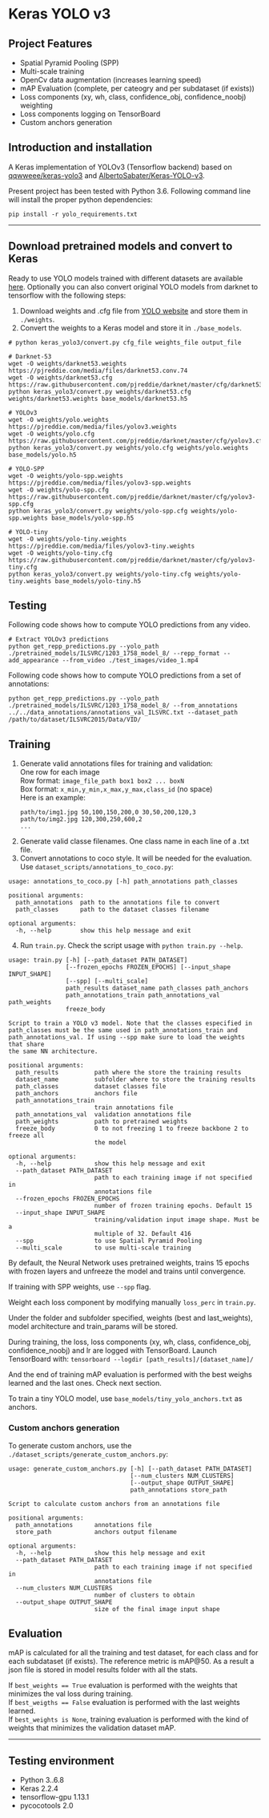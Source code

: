 # Keras YOLO v3

## Project Features

- Spatial Pyramid Pooling (SPP)
- Multi-scale training
- OpenCv data augmentation (increases learning speed)
- mAP Evaluation (complete, per cateogry and per subdataset (if exists))
- Loss components (xy, wh, class, confidence_obj, confidence_noobj) weighting
- Loss components logging on TensorBoard
- Custom anchors generation

## Introduction and installation

A Keras implementation of YOLOv3 (Tensorflow backend) based on [qqwweee/keras-yolo3](https://github.com/qqwweee/keras-yolo3) and [AlbertoSabater/Keras-YOLO-v3](https://github.com/AlbertoSabater/Keras-YOLO-v3).

Present project has been tested with Python 3.6. Following command line will install the proper python dependencies:

```
pip install -r yolo_requirements.txt
```
---

## Download pretrained models and convert to Keras

Ready to use YOLO models trained with different datasets are available [here](https://drive.google.com/drive/folders/15slmuh2PiSBthORnob49uWywrZNI7Wx9?usp=sharing). Optionally you can also convert original YOLO models from darknet to tensorflow with the following steps:

1. Download weights and .cfg file from [YOLO website](http://pjreddie.com/darknet/yolo/) and store them in `./weights`.
2. Convert the weights to a Keras model and store it in `./base_models`.
```
# python keras_yolo3/convert.py cfg_file weights_file output_file

# Darknet-53
wget -O weights/darknet53.weights https://pjreddie.com/media/files/darknet53.conv.74
wget -O weights/darknet53.cfg https://raw.githubusercontent.com/pjreddie/darknet/master/cfg/darknet53.cfg
python keras_yolo3/convert.py weights/darknet53.cfg weights/darknet53.weights base_models/darknet53.h5

# YOLOv3
wget -O weights/yolo.weights https://pjreddie.com/media/files/yolov3.weights
wget -O weights/yolo.cfg https://raw.githubusercontent.com/pjreddie/darknet/master/cfg/yolov3.cfg
python keras_yolo3/convert.py weights/yolo.cfg weights/yolo.weights base_models/yolo.h5

# YOLO-SPP
wget -O weights/yolo-spp.weights https://pjreddie.com/media/files/yolov3-spp.weights
wget -O weights/yolo-spp.cfg https://raw.githubusercontent.com/pjreddie/darknet/master/cfg/yolov3-spp.cfg
python keras_yolo3/convert.py weights/yolo-spp.cfg weights/yolo-spp.weights base_models/yolo-spp.h5

# YOLO-tiny
wget -O weights/yolo-tiny.weights https://pjreddie.com/media/files/yolov3-tiny.weights
wget -O weights/yolo-tiny.cfg https://raw.githubusercontent.com/pjreddie/darknet/master/cfg/yolov3-tiny.cfg
python keras_yolo3/convert.py weights/yolo-tiny.cfg weights/yolo-tiny.weights base_models/yolo-tiny.h5
```


## Testing

Following code shows how to compute YOLO predictions from any video.
```
# Extract YOLOv3 predictions
python get_repp_predictions.py --yolo_path ./pretrained_models/ILSVRC/1203_1758_model_8/ --repp_format --add_appearance --from_video ./test_images/video_1.mp4
```

Following code shows how to compute YOLO predictions from a set of annotations:
```
python get_repp_predictions.py --yolo_path ./pretrained_models/ILSVRC/1203_1758_model_8/ --from_annotations ../../data_annotations/annotations_val_ILSVRC.txt --dataset_path /path/to/dataset/ILSVRC2015/Data/VID/
```



## Training

1. Generate valid annotations files for training and validation:  
    One row for each image  
    Row format: `image_file_path box1 box2 ... boxN`  
    Box format: `x_min,y_min,x_max,y_max,class_id` (no space)  
    Here is an example:
    ```
    path/to/img1.jpg 50,100,150,200,0 30,50,200,120,3
    path/to/img2.jpg 120,300,250,600,2
    ...
    ```
2. Generate valid classe filenames. One class name in each line of a .txt file.
3. Convert annotations to coco style. It will be needed for the evaluation. Use `dataset_scripts/annotations_to_coco.py`:
```
usage: annotations_to_coco.py [-h] path_annotations path_classes

positional arguments:
  path_annotations  path to the annotations file to convert
  path_classes      path to the dataset classes filename

optional arguments:
  -h, --help        show this help message and exit
```
4. Run `train.py`. Check the script usage with `python train.py --help`.
```
usage: train.py [-h] [--path_dataset PATH_DATASET]
                [--frozen_epochs FROZEN_EPOCHS] [--input_shape INPUT_SHAPE]
                [--spp] [--multi_scale]
                path_results dataset_name path_classes path_anchors
                path_annotations_train path_annotations_val path_weights
                freeze_body

Script to train a YOLO v3 model. Note that the classes especified in
path_classes must be the same used in path_annotations_train and
path_annotations_val. If using --spp make sure to load the weights that share
the same NN architecture.

positional arguments:
  path_results          path where the store the training results
  dataset_name          subfolder where to store the training results
  path_classes          dataset classes file
  path_anchors          anchors file
  path_annotations_train
                        train annotations file
  path_annotations_val  validation annotations file
  path_weights          path to pretrained weights
  freeze_body           0 to not freezing 1 to freeze backbone 2 to freeze all
                        the model

optional arguments:
  -h, --help            show this help message and exit
  --path_dataset PATH_DATASET
                        path to each training image if not specified in
                        annotations file
  --frozen_epochs FROZEN_EPOCHS
                        number of frozen training epochs. Default 15
  --input_shape INPUT_SHAPE
                        training/validation input image shape. Must be a
                        multiple of 32. Default 416
  --spp                 to use Spatial Pyramid Pooling
  --multi_scale         to use multi-scale training
```

By default, the Neural Network uses pretrained weights, trains 15 epochs with frozen layers and unfreeze the model and trains until convergence.

If training with SPP weights, use `--spp` flag.

Weight each loss component by modifying manually `loss_perc` in `train.py`.

Under the folder and subfolder specified, weights (best and last_weights), model architecture and train_params will be stored.

During training, the loss, loss components (xy, wh, class, confidence_obj, confidence_noobj) and lr are logged with TensorBoard. Launch TensorBoard with: `tensorboard --logdir [path_results]/[dataset_name]/`

And the end of training mAP evaluation is performed with the best weighs learned and the last ones. Check next section.

To train a tiny YOLO model, use `base_models/tiny_yolo_anchors.txt` as anchors.


### Custom anchors generation

To generate custom anchors, use the `./dataset_scripts/generate_custom_anchors.py`:
```
usage: generate_custom_anchors.py [-h] [--path_dataset PATH_DATASET]
                                  [--num_clusters NUM_CLUSTERS]
                                  [--output_shape OUTPUT_SHAPE]
                                  path_annotations store_path

Script to calculate custom anchors from an annotations file

positional arguments:
  path_annotations      annotations file
  store_path            anchors output filename

optional arguments:
  -h, --help            show this help message and exit
  --path_dataset PATH_DATASET
                        path to each training image if not specified in
                        annotations file
  --num_clusters NUM_CLUSTERS
                        number of clusters to obtain
  --output_shape OUTPUT_SHAPE
                        size of the final image input shape
```

## Evaluation

mAP is calculated for all the training and test dataset, for each class and for each subdataset (if exists). The reference metric is mAP@50. As a result a json file is stored in model results folder with all the stats.

If `best_weights == True` evaluation is performed with the weights that minimizes the val loss during training.  
If `best_weigths == False` evaluation is performed with the last weights learned.  
If `best_weights is None`, training evaluation is performed with the kind of weights that minimizes the validation dataset mAP.

---

## Testing environment

* Python 3..6.8
* Keras 2.2.4
* tensorflow-gpu 1.13.1
* pycocotools 2.0
